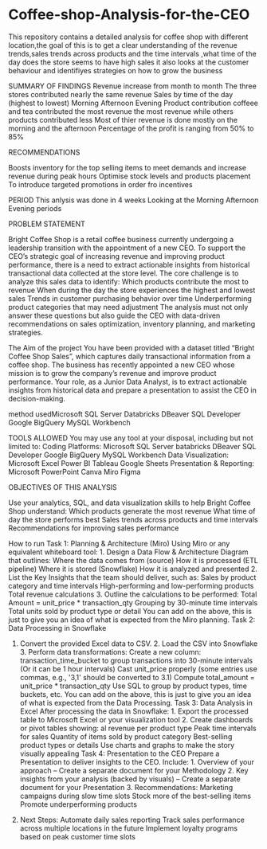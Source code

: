 # Coffee-shop-Analysis-for-the-CEO
This repository contains a detailed  analysis for coffee shop with different location,the goal of this is to get a clear understanding  of the revenue trends,sales trends across  products and the time intervals ,what time of the day does the store seems to have high sales it also looks at the customer behaviour and identifiyes strategies on how to grow the business

SUMMARY OF FINDINGS 
Revenue increase from month to month
The three stores contributed nearly the same revenue
Sales by time of the day (highest to lowest)
Morning 
Afternoon
Evening 
Product contribution  coffeee and tea contributed the most revenue the most revenue while others products contributed less
Most of thier revenue is done mostly on the morning and the afternoon 
Percentage of the profit is ranging from 50% to 85%


RECOMMENDATIONS

Boosts inventory for the top selling items to meet demands and increase revenue during peak hours
Optimise stock levels  and products placement 
To introduce targeted promotions in order fro incentives

PERIOD
This anlysis was done in 4 weeks Looking at the Morning  Afternoon Evening periods
 
PROBLEM STATEMENT

Bright Coffee Shop is a retail coffee business currently undergoing a leadership transition with the appointment of a new CEO. To support the CEO’s strategic goal of increasing revenue and improving product performance, there is a need to extract actionable insights from historical transactional data collected at the store level.
The core challenge is to analyze this sales data to identify:
Which products contribute the most to revenue
When during the day the store experiences the highest and lowest sales
Trends in customer purchasing behavior over time
Underperforming product categories that may need adjustment
The analysis must not only answer these questions but also guide the CEO with data-driven recommendations on sales optimization, inventory planning, and marketing strategies.

The Aim of the project
You have been provided with a dataset titled “Bright Coffee Shop Sales”, which captures daily transactional information from a coffee shop. The business has recently appointed a new CEO whose mission is to grow the company’s revenue and improve product performance. Your role, as a Junior Data Analyst, is to extract actionable insights from historical data and prepare a presentation to assist the CEO in decision-making.

method usedMicrosoft SQL Server
Databricks
DBeaver
SQL Developer
Google BigQuery
MySQL Workbench

TOOLS ALLOWED
You may use any tool at your disposal, including but not limited to:
Coding Platforms:
Microsoft SQL Server
batabricks
DBeaver
SQL Developer
Google BigQuery
MySQL Workbench
Data Visualization:
Microsoft Excel
Power BI
Tableau
Google Sheets
Presentation & Reporting:
Microsoft PowerPoint
Canva
Miro
Figma

OBJECTIVES OF THIS ANALYSIS

Use your analytics, SQL, and data visualization skills to help Bright Coffee Shop understand:
Which products generate the most revenue
What time of day the store performs best
Sales trends across products and time intervals
Recommendations for improving sales performance

How to run
Task 1: Planning & Architecture (Miro)
Using Miro or any equivalent whiteboard tool: 1. Design a Data Flow & Architecture Diagram that outlines:
Where the data comes from (source)
How it is processed (ETL pipeline)
Where it is stored (Snowflake)
How it is analyzed and presented
2. List the Key Insights that the team should deliver, such as:
Sales by product category and time intervals
High-performing and low-performing products
Total revenue calculations
3. Outline the calculations to be performed:
Total Amount = unit_price * transaction_qty
Grouping by 30-minute time intervals
Total units sold by product type or detail
You can add on the above, this is just to give you an idea of what is expected from the Miro planning.
Task 2: Data Processing in Snowflake
1. Convert the provided Excel data to CSV. 2. Load the CSV into Snowflake 3. Perform data transformations:
Create a new column: transaction_time_bucket to group transactions into 30-minute intervals (Or it can be 1 hour intervals)
Cast unit_price properly (some entries use commas, e.g., '3,1' should be converted to 3.1)
Compute total_amount = unit_price * transaction_qty
Use SQL to group by product types, time buckets, etc.
You can add on the above, this is just to give you an idea of what is expected from the Data Processing.
Task 3: Data Analysis in Excel
After processing the data in Snowflake: 1. Export the processed table to Microsoft Excel or your visualization tool 2. Create dashboards or pivot tables showing:
al revenue per product type
Peak time intervals for sales
Quantity of items sold by product category
Best-selling product types or details
Use charts and graphs to make the story visually appealing
Task 4: Presentation to the CEO
Prepare a Presentation to deliver insights to the CEO. Include: 1. Overview of your approach – Create a separate document for your Methodology 2. Key insights from your analysis (backed by visuals) – Create a separate document for your Presentation 3. Recommendations:
Marketing campaigns during slow time slots
Stock more of the best-selling items
Promote underperforming products

4. Next Steps:
Automate daily sales reporting
Track sales performance across multiple locations in the future
Implement loyalty programs based on peak customer time slots


